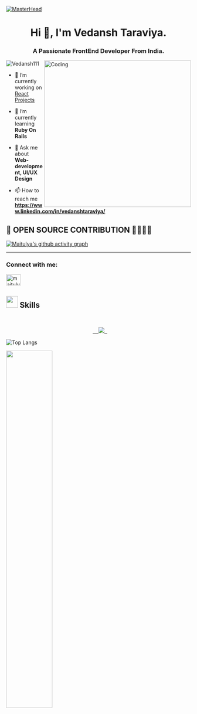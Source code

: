 </html>

[![MasterHead](https://www.digitaladlectio.com/wp-content/uploads/2020/04/New-PNC-Animated-Banners.gif)](https://rishavchanda.io)
<h1 align="center">Hi 👋, I'm Vedansh Taraviya.</h1>
<h3 align="center">A Passionate FrontEnd Developer From India.</h3>
<img align="right" alt="Coding" width="400" src="https://thumbs.gfycat.com/EvilNextDevilfish-size_restricted.gif">
<p align="left"> <img src="https://komarev.com/ghpvc/?username=Vedansh111&label=Profile%20views&color=0e75b6&style=flat" alt="Vedansh111" /> </p>

- 🔭 I’m currently working on [React Projects](https://github.com/Vedansh111/Task-Management)

- 🌱 I’m currently learning **Ruby On Rails**

- 💬 Ask me about **Web-development, UI/UX Design**

- 📫 How to reach me **https://www.linkedin.com/in/vedanshtaraviya/**

<h2>👀 OPEN SOURCE CONTRIBUTION 🚀🚀🚀🚀</h2>


[![Maitulya's github activity graph](https://github-readme-activity-graph.vercel.app/graph?username=Vedansh111&theme=merko)](https://github.com/ashutosh00710/github-readme-activity-graph)

<hr>

<h3 align="left">Connect with me:</h3>
<p align="left">
<a href="https://linkedin.com/in/vedanshtaraviya" target="blank"><img align="center" src="https://raw.githubusercontent.com/rahuldkjain/github-profile-readme-generator/master/src/images/icons/Social/linked-in-alt.svg" alt="maitulya vaghela" height="30" width="40" /></a>
</p>

<h2><img src = "https://media2.giphy.com/media/QssGEmpkyEOhBCb7e1/giphy.gif?cid=ecf05e47a0n3gi1bfqntqmob8g9aid1oyj2wr3ds3mg700bl&rid=giphy.gif" width = 32px> Skills </h2>
<br>
<p align="center">
  <a href="https://skillicons.dev">
    <img src="https://skillicons.dev/icons?i=html,css,javascript,react,redux,node,next,tailwind,materialui,mongodb,typescript,git,github,vite,firebase,postman,cpp,python,vscode,c,vercel,netlify,figma" />
  </a>
</p>
    

      
![Top Langs](https://github-readme-stats.vercel.app/api/top-langs/?username=maitulya7&theme=radical)
     
<img width="50%" src="https://github-readme-streak-stats.herokuapp.com?user=maitulya7&theme=blue-green&hide_border=true" alt="" />
